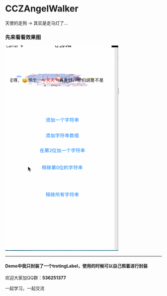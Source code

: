 # CCZAngelWalker
天使的走狗 -> 其实是走马灯了...

### 先来看看效果图

![image](https://github.com/CranzCapatain/CCZAngelWalker/blob/master/CCZGuideView_gif.gif)

*** 
#### Demo中我只封装了一个trotingLabel，使用的时候可以自己照着进行封装

欢迎大家加QQ群：**536251377**

一起学习，一起交流
